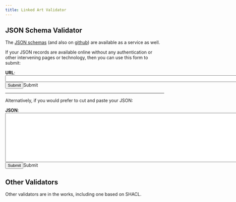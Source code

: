 ```yaml
---
title: Linked Art Validator
---
```


## JSON Schema Validator

The [JSON schemas](/api/1.0/schema_docs/) (and also on [github](https://github.com/linked-art/json-validator)) are available as a service as well.

If your JSON records are available online without any authentication or other intervening pages or technology, then you can use this form to submit:

<form action="https://vsn673i4axyqohvvtz6g5zdpne0hxouz.lambda-url.us-east-1.on.aws/validate" method="GET">
    <b>URL</b>:
    <br/>
    <input type="text" name="url" id="url" size="120" border="1px solid black" />
    <br/>
    <input type="submit">Submit</input>
</form>

<hr/>

Alternatively, if you would prefer to cut and paste your JSON:

<form action="https://vsn673i4axyqohvvtz6g5zdpne0hxouz.lambda-url.us-east-1.on.aws/validate" method="POST">
    <b>JSON</b>:
    <br/>
    <textarea type="text" name="json" id="json" cols="120" rows="10" border="1px solid black" ></textarea>
    <br/>
    <input type="submit">Submit</input>
</form>

## Other Validators

Other validators are in the works, including one based on SHACL.

